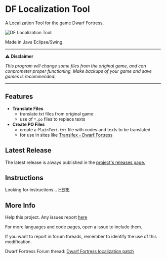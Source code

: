 # DF Localization Tool

A Localization Tool for the game Dwarf Fortress.

![DF Localization Tool](https://i.ibb.co/jZQ7Phm/DFLocalization-Tool.jpg)

Made in Java Eclipse/Swing.

---

:warning: **Disclaimer**

_This program will change some files from the original game, and can conprometer proper functioning.
Make backups of your game and save games is recommended._

---

## Features
* **Translate Files**
  * translate txt files from original game
  * use of `*.po` files to replace texts
* **Create PO Files**
  * create a `PlainText.txt` file with codes and texts to be translated
  * for use in sites like [Transifex - Dwarf Fortress](https://www.transifex.com/dwarf-fortress-translation/dwarf-fortress/dashboard/)

## Latest Release

The latest release is always published in the [project's releases page.](https://github.com/TioFuna/DFLocalizationTool/releases)

## Instructions

Looking for instructions... [HERE](https://github.com/TioFuna/DFLocalizationTool/wiki)

## More Info

Help this project. Any issues report [here](https://github.com/TioFuna/DFLocalizationTool/issues)

For more languages and code pages, open a issue to include them.

If you want to report in forum threads, remember to identify the use of this modification.

Dwarf Fortress Forum thread: [Dwarf Fortress localization patch](http://www.bay12forums.com/smf/index.php?topic=108721.msg6845335#msg6845335)
